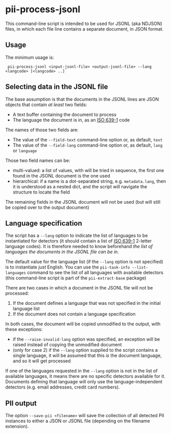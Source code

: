 # pii-process-jsonl

This command-line script is intended to be used for JSONL (aka NDJSON) files, in
which each file line contains a separate document, in JSON format. 

## Usage

The minimum usage is:

     pii-process-jsonl <input-jsonl-file> <output-jsonl-file> --lang <langcode> [<langcode> ..]
	 

## Selecting data in the JSONL file

The base assumption is that the documents in the JSONL lines are JSON objects
that contain _at least_ two fields:
 * A text buffer containing the document to process
 * The language the document is in, as an [ISO 639-1] code
 
The names of those two fields are:
 * The value of the `--field-text` command-line option or, as default, `text`
 * The value of the `--field-lang` command-line option or, as default, `lang`
   or `language`
   
Those two field names can be:
 * multi-valued: a list of values, with will be tried in sequence, the first
   one found in the JSONL document is the one used
 * hierarchical: if a name is a dot-separated string, e.g. `metadata.lang`, 
   then it is understood as a nested dict, and the script will navigate the
   structure to locate the field
   
The remaining fields in the JSONL document will not be used (but will still be
copied over to the output document)


## Language specification

The script has a `--lang` option to indicate the list of languages to be
instantiated for detectors (it should contain a list of [ISO 639-1] 2-letter
language codes). It is therefore needed to know beforehand _the list of languages
the documents in the JSONL file can be in_.

The default value for the language list (if the `--lang` option is not
specified) is to instantiate just English. You can use the
`pii-task-info --list-languages` command to see the list of all languages
with available detectors (this command-line script is part of the
`pii-extract-base` package)

There are two cases in which a document in the JSONL file will not be processed:
 1. If the document defines a language that was not specified in the initial
    language list
 2. If the document does not contain a language specification

In both cases, the document will be copied unmodified to the output, with these
exceptions:
 * if the `--raise-invalid-lang` option was specified, an exception will be
   raised instead of copying the unmodified document
 * (only for case 2) if the `--lang` option supplied to the script contains a
   single language, it will be assumed that this *is* the document language, and
   so it will get processed

If one of the languages requested in the `--lang` option is not in the list of
available languages, it means there are no specific detectors available for
it. Documents defining that language will only use the language-independent
detectors (e.g. email addresses, credit card numbers).


## PII output

The option `--save-pii <filename>` will save the collection of all detected
PII instances to either a JSON or JSONL file (depending on the filename
extension).


[ISO 639-1]: https://en.wikipedia.org/wiki/ISO_639-1
